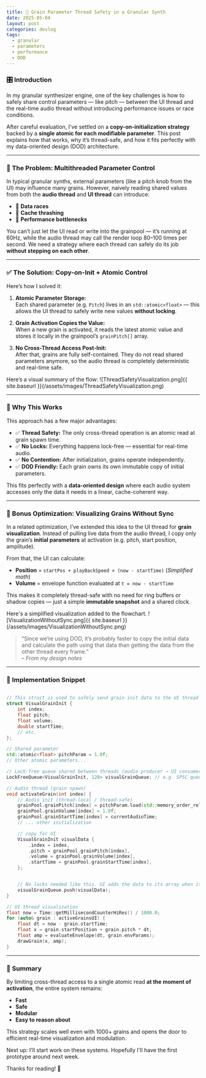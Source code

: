 ```yaml
---
title: 🔧 Grain Parameter Thread Safety in a Granular Synth
date: 2025-05-04
layout: post
categories: devlog
tags:
  - granular
  - parameters
  - performance
  - DOD
---
```

### 🎛️ Introduction

In my granular synthesizer engine, one of the key challenges is how to safely share control parameters — like pitch — between the UI thread and the real-time audio thread without introducing performance issues or race conditions.  

After careful evaluation, I’ve settled on a **copy-on-initialization strategy** backed by a **single atomic for each modifiable parameter**. This post explains how that works, why it’s thread-safe, and how it fits perfectly with my data-oriented design (DOD) architecture.

---

### 🧵 The Problem: Multithreaded Parameter Control

In typical granular synths, external parameters (like a pitch knob from the UI) may influence many grains. However, naively reading shared values from both the **audio thread** and **UI thread** can introduce:
- 🔁 **Data races**
- 🧠 **Cache thrashing**
- 🐌 **Performance bottlenecks**

You can’t just let the UI read or write into the grainpool — it’s running at 60Hz, while the audio thread may call the render loop 80–100 times per second. We need a strategy where each thread can safely do its job **without stepping on each other**.

---

### ✅ The Solution: Copy-on-Init + Atomic Control

Here’s how I solved it:

1. **Atomic Parameter Storage:**  
   Each shared parameter (e.g. `Pitch`) lives in an `std::atomic<float>` — this allows the UI thread to safely write new values **without locking**.

2. **Grain Activation Copies the Value:**  
   When a new grain is activated, it reads the latest atomic value and stores it locally in the grainpool’s `grainPitch[]` array.

3. **No Cross-Thread Access Post-Init:**  
   After that, grains are fully self-contained. They do not read shared parameters anymore, so the audio thread is completely deterministic and real-time safe.

Here’s a visual summary of the flow:
![ThreadSafetyVisualization.png]{{ site.baseurl }}(/assets/images/ThreadSafetyVisualization.png)

---

### 🧠 Why This Works

This approach has a few major advantages:

- ✅ **Thread Safety:** The only cross-thread operation is an atomic read at grain spawn time.
- ✅ **No Locks:** Everything happens lock-free — essential for real-time audio.
- ✅ **No Contention:** After initialization, grains operate independently.
- ✅ **DOD Friendly:** Each grain owns its own immutable copy of initial parameters.

This fits perfectly with a **data-oriented design** where each audio system accesses only the data it needs in a linear, cache-coherent way.

---

### 🧩 Bonus Optimization: Visualizing Grains Without Sync

In a related optimization, I’ve extended this idea to the UI thread for **grain visualization**. Instead of pulling live data from the audio thread, I copy only the grain’s **initial parameters** at activation (e.g. pitch, start position, amplitude).  

From that, the UI can calculate:
- **Position** = `startPos + playBackSpeed × (now - startTime)` (*Simplified math*)
- **Volume** = envelope function evaluated at `t = now - startTime`

This makes it completely thread-safe with no need for ring buffers or shadow copies — just a simple **immutable snapshot** and a shared clock.

Here's a simplified visualization added to the flowchart.
![VisualizationWithoutSync.png]{{ site.baseurl }}(/assets/images/VisualizationWithoutSync.png)


> “Since we’re using DOD, it’s probably faster to copy the initial data and calculate the path using that data than getting the data from the other thread every frame.”  
> *– From my design notes*

---

### 🧪 Implementation Snippet

```cpp

// This struct is used to safely send grain init data to the UI thread
struct VisualGrainInit {
    int index;
    float pitch;
    float volume;
    double startTime;
    // etc.
};

// Shared parameter
std::atomic<float> pitchParam = 1.0f;
// Other atomic parameters...

// Lock-free queue shared between threads (audio producer → UI consumer)
LockFreeQueue<VisualGrainInit, 128> visualGrainQueue; // e.g. SPSC queue

// Audio thread (grain spawn)
void activateGrain(int index) {
    // Audio init (thread-local / thread-safe)
    grainPool.grainPitch[index] = pitchParam.load(std::memory_order_relaxed);
    grainPool.grainVolume[index] = 1.0f;
    grainPool.grainStartTime[index] = currentAudioTime;
    // ... other initialization

	// copy for UI
    VisualGrainInit visualData {
        .index = index,
        .pitch = grainPool.grainPitch[index],
        .volume = grainPool.grainVolume[index],
        .startTime = grainPool.grainStartTime[index],
    };


    // No locks needed like this. UI adds the data to its array when its safe
    visualGrainQueue.push(visualData);
}
```

```cpp
// UI thread visualization
float now = Time::getMillisecondCounterHiRes() / 1000.0;
for (auto& grain : activeGrainsUI) {
    float dt = now - grain.startTime;
    float x = grain.startPosition + grain.pitch * dt;
    float amp = evaluateEnvelope(dt, grain.envParams);
    drawGrain(x, amp);
}
```

---

### 🧱 Summary

By limiting cross-thread access to a single atomic read **at the moment of activation**, the entire system remains:
- **Fast**
- **Safe**
- **Modular**
- **Easy to reason about**

This strategy scales well even with 1000+ grains and opens the door to efficient real-time visualization and modulation.

Next up: I'll start work on these systems. Hopefully I'll have the first prototype around next week.

Thanks for reading! 👋